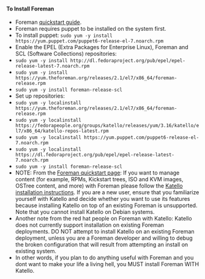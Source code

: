 #### To Install Foreman
- Foreman [quickstart guide](https://theforeman.org/manuals/2.1/quickstart_guide.html).
-  Foreman requires puppet to be installed on the system first.
- To install puppet: `sudo yum -y install https://yum.puppet.com/puppet6-release-el-7.noarch.rpm`
- Enable the EPEL (Extra Packages for Enterprise Linux), Foreman and SCL (Software Collections) repositories:
- `sudo yum -y install http://dl.fedoraproject.org/pub/epel/epel-release-latest-7.noarch.rpm`
- `sudo yum -y install https://yum.theforeman.org/releases/2.1/el7/x86_64/foreman-release.rpm`
- `sudo yum -y install foreman-release-scl`
- Set up repositories:
- `sudo yum -y localinstall https://yum.theforeman.org/releases/2.1/el7/x86_64/foreman-release.rpm`
- `sudo yum -y localinstall https://fedorapeople.org/groups/katello/releases/yum/3.16/katello/el7/x86_64/katello-repos-latest.rpm`
- `sudo yum -y localinstall https://yum.puppet.com/puppet6-release-el-7.noarch.rpm`
- `sudo yum -y localinstall https://dl.fedoraproject.org/pub/epel/epel-release-latest-7.noarch.rpm`
- `sudo yum -y install foreman-release-scl`
- NOTE: From the [Foreman quickstart page](https://theforeman.org/plugins/katello/3.16/installation/index.html): If you want to manage content (for example, RPMs, Kickstart trees, ISO and KVM images, OSTree content, and more) with Foreman please follow the [Katello installation instructions](https://theforeman.org/plugins/katello/3.16/installation/index.html). If you are a new user, ensure that you familiarize yourself with Katello and decide whether you want to use its features because installing Katello on top of an existing Foreman is unsupported. Note that you cannot install Katello on Debian systems. 
- Another note from the red hat people on Foreman with Katello: Katello does not currently support installation on existing Foreman deployments. DO NOT attempt to install Katello on an existing Foreman deployment, unless you are a Foreman developer and willing to debug the broken configuration that will result from attempting an install on existing system.
- In other words, if you plan to do anything useful with Foreman and you dont want to make your life a living hell, you MUST install Foreman WITH Katello. 
